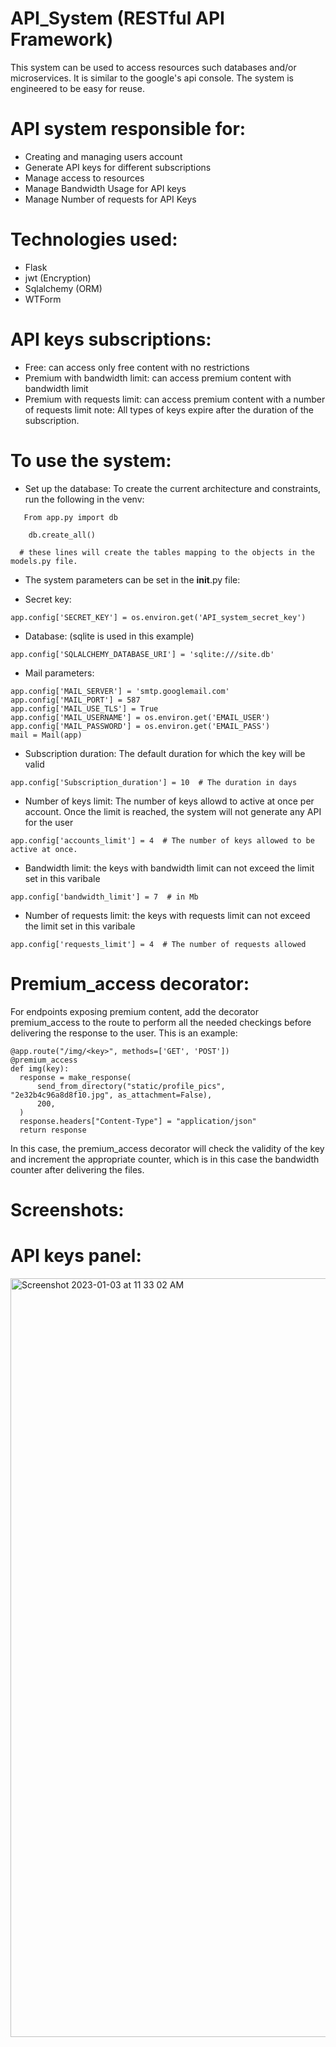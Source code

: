 # API_System (RESTful API Framework)
This system can be used to access resources such databases and/or microservices. It is similar to the google's api console. The system is engineered to be easy for reuse.

# API system responsible for:
  - Creating and managing users account
  - Generate API keys for different subscriptions
  - Manage access to resources
  - Manage Bandwidth Usage for API keys
  - Manage Number of requests for API Keys

# Technologies used:
  - Flask
  - jwt (Encryption)
  - Sqlalchemy (ORM)
  - WTForm

# API keys subscriptions:
  - Free: can access only free content with no restrictions
  - Premium with bandwidth limit: can access premium content with bandwidth limit
  - Premium with requests limit: can access premium content with a number of requests limit
  note: All types of keys expire after the duration of the subscription.
  
# To use the system:
  - Set up the database:
  To create the current architecture and constraints, run the following in the venv:
  ```
     From app.py import db
  ```
  ```
	  db.create_all()
  ```
      # these lines will create the tables mapping to the objects in the models.py file.
    
  - The system parameters can be set in the __init__.py file:
  
  - Secret key:
  ```
  app.config['SECRET_KEY'] = os.environ.get('API_system_secret_key')
  ```
  - Database: (sqlite is used in this example)
  ```
  app.config['SQLALCHEMY_DATABASE_URI'] = 'sqlite:///site.db'
  ```
  - Mail parameters:
  ```
  app.config['MAIL_SERVER'] = 'smtp.googlemail.com'
app.config['MAIL_PORT'] = 587
app.config['MAIL_USE_TLS'] = True
app.config['MAIL_USERNAME'] = os.environ.get('EMAIL_USER')
app.config['MAIL_PASSWORD'] = os.environ.get('EMAIL_PASS')
mail = Mail(app)
  ```
  - Subscription duration: The default duration for which the key will be valid
  ```
  app.config['Subscription_duration'] = 10  # The duration in days
  ```
  - Number of keys limit: The number of keys allowd to active at once per account. Once the limit is reached, the system will not generate any API for the user
  ```
  app.config['accounts_limit'] = 4  # The number of keys allowed to be active at once.
  ```
  - Bandwidth limit:
    the keys with bandwidth limit can not exceed the limit set in this varibale
  ```
  app.config['bandwidth_limit'] = 7  # in Mb
  ```
  - Number of requests limit:
    the keys with requests limit can not exceed the limit set in this varibale
  ```
  app.config['requests_limit'] = 4  # The number of requests allowed
  ```
# Premium_access decorator:
  For endpoints exposing premium content, add the decorator premium_access to the route to perform all the needed checkings before delivering the response to the user. This is an example:
  ```
  @app.route("/img/<key>", methods=['GET', 'POST'])
@premium_access
def img(key):
    response = make_response(
        send_from_directory("static/profile_pics", "2e32b4c96a8d8f10.jpg", as_attachment=False),
        200,
    )
    response.headers["Content-Type"] = "application/json"
    return response
  ```
  In this case, the premium_access decorator will check the validity of the key and increment the appropriate counter, which is in this case the bandwidth counter after delivering the files.

# Screenshots: 
# API keys panel:
<img width="1214" alt="Screenshot 2023-01-03 at 11 33 02 AM" src="https://user-images.githubusercontent.com/55364095/210399848-323d645e-b582-47cb-92cd-6ed3dcaee8d9.png">

